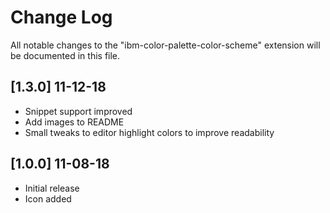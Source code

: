 # Change Log

All notable changes to the "ibm-color-palette-color-scheme" extension will be documented in this file.

## [1.3.0] 11-12-18

- Snippet support improved
- Add images to README
- Small tweaks to editor highlight colors to improve readability

## [1.0.0] 11-08-18

- Initial release
- Icon added
